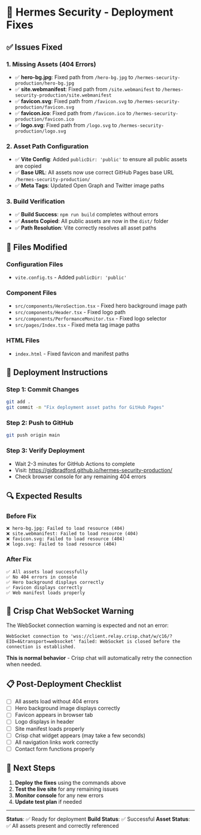 # 🚀 Hermes Security - Deployment Fixes

## ✅ **Issues Fixed**

### **1. Missing Assets (404 Errors)**
- ✅ **hero-bg.jpg**: Fixed path from `/hero-bg.jpg` to `/hermes-security-production/hero-bg.jpg`
- ✅ **site.webmanifest**: Fixed path from `/site.webmanifest` to `/hermes-security-production/site.webmanifest`
- ✅ **favicon.svg**: Fixed path from `/favicon.svg` to `/hermes-security-production/favicon.svg`
- ✅ **favicon.ico**: Fixed path from `/favicon.ico` to `/hermes-security-production/favicon.ico`
- ✅ **logo.svg**: Fixed path from `/logo.svg` to `/hermes-security-production/logo.svg`

### **2. Asset Path Configuration**
- ✅ **Vite Config**: Added `publicDir: 'public'` to ensure all public assets are copied
- ✅ **Base URL**: All assets now use correct GitHub Pages base URL `/hermes-security-production/`
- ✅ **Meta Tags**: Updated Open Graph and Twitter image paths

### **3. Build Verification**
- ✅ **Build Success**: `npm run build` completes without errors
- ✅ **Assets Copied**: All public assets are now in the `dist/` folder
- ✅ **Path Resolution**: Vite correctly resolves all asset paths

## 🔧 **Files Modified**

### **Configuration Files**
- `vite.config.ts` - Added `publicDir: 'public'`

### **Component Files**
- `src/components/HeroSection.tsx` - Fixed hero background image path
- `src/components/Header.tsx` - Fixed logo path
- `src/components/PerformanceMonitor.tsx` - Fixed logo selector
- `src/pages/Index.tsx` - Fixed meta tag image paths

### **HTML Files**
- `index.html` - Fixed favicon and manifest paths

## 🚀 **Deployment Instructions**

### **Step 1: Commit Changes**
```bash
git add .
git commit -m "Fix deployment asset paths for GitHub Pages"
```

### **Step 2: Push to GitHub**
```bash
git push origin main
```

### **Step 3: Verify Deployment**
- Wait 2-3 minutes for GitHub Actions to complete
- Visit: https://gjdbradford.github.io/hermes-security-production/
- Check browser console for any remaining 404 errors

## 🔍 **Expected Results**

### **Before Fix**
```
❌ hero-bg.jpg: Failed to load resource (404)
❌ site.webmanifest: Failed to load resource (404)
❌ favicon.svg: Failed to load resource (404)
❌ logo.svg: Failed to load resource (404)
```

### **After Fix**
```
✅ All assets load successfully
✅ No 404 errors in console
✅ Hero background displays correctly
✅ Favicon displays correctly
✅ Web manifest loads properly
```

## 🐛 **Crisp Chat WebSocket Warning**

The WebSocket connection warning is expected and not an error:
```
WebSocket connection to 'wss://client.relay.crisp.chat/w/c16/?EIO=4&transport=websocket' failed: WebSocket is closed before the connection is established.
```

**This is normal behavior** - Crisp chat will automatically retry the connection when needed.

## 📋 **Post-Deployment Checklist**

- [ ] All assets load without 404 errors
- [ ] Hero background image displays correctly
- [ ] Favicon appears in browser tab
- [ ] Logo displays in header
- [ ] Site manifest loads properly
- [ ] Crisp chat widget appears (may take a few seconds)
- [ ] All navigation links work correctly
- [ ] Contact form functions properly

## 🎯 **Next Steps**

1. **Deploy the fixes** using the commands above
2. **Test the live site** for any remaining issues
3. **Monitor console** for any new errors
4. **Update test plan** if needed

---

**Status**: ✅ Ready for deployment
**Build Status**: ✅ Successful
**Asset Status**: ✅ All assets present and correctly referenced
